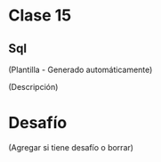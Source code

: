 # Clase 15

## Sql

(Plantilla - Generado automáticamente)

(Descripción)

# Desafío

(Agregar si tiene desafío o borrar)

